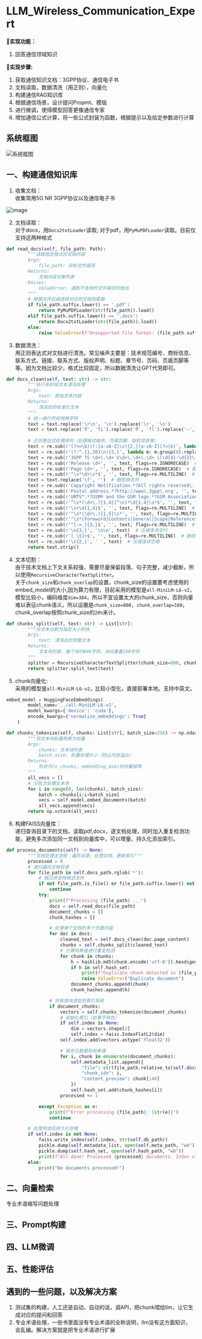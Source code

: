 # **LLM_Wireless_Communication_Expert**

🎯**实现功能：**
1. 回答通信领域知识

🚩**实现步骤:**
1. 获取通信知识文档：3GPP协议、通信电子书
2. 文档读取，数据清洗（用正则），向量化
3. 构建通信RAG知识库
4. 根据通信场景，设计提问Propmt、模版
5. 进行微调，使得模型回答更像通信专家
6. 增加通信公式计算，将一些公式封装为函数，根据提示以及给定参数进行计算

## 系统框图
![系统框图](./LWCE系统框图.png)

## 一、构建通信知识库
1. 收集文档：  
收集常用5G NR 3GPP协议以及通信电子书

![image](https://github.com/user-attachments/assets/c488cfbc-df9a-43ed-8a4b-36b121cb7cac)

2. 文档读取：  
对于docs，用`Docx2txtLoader`读取; 对于pdf，用`PyMuPDFLoader`读取。目前仅支持这两种格式
```python
def read_docs(self, file_path: Path):
        """读取指定格式的文档内容
        Args:
            file_path: 目标文件路径
        Returns:
            文档内容对象列表
        Raises:
            ValueError: 遇到不支持的文件格式时抛出
        """
        # 根据文件后缀选择对应的文档加载器
        if file_path.suffix.lower() == '.pdf':
            return PyMuPDFLoader(str(file_path)).load()
        elif file_path.suffix.lower() == '.docx':
            return Docx2txtLoader(str(file_path)).load()
        else:
            raise ValueError(f"Unsupported file format: {file_path.suffix}")
```

3. 数据清洗：  
用正则表达式对文档进行清洗。常见噪声主要是：技术规范编号、商标信息、联系方式、链接、联系方式、版权声明、标题、章节号、页码、页眉页脚等等。因为文档比较少，格式比较固定，所以数据清洗让GPT代劳即可。
```python
def docs_clean(self, text: str) -> str:
        """执行多阶段文本清洗处理
        Args:
            text: 原始文本内容
        Returns:
            清洗后的标准化文本
        """
        # 统一换行符和特殊字符
        text = text.replace('\r\n', '\n').replace('\r', '\n')
        text = text.replace('ﬁ', 'fi').replace('ﬂ', 'fl').replace('–', '-').replace('—', '-').replace(' ', ' ')
        
        # 正则表达式处理序列（处理格式噪声、页眉页脚、版权信息等）
        text = re.sub(r'(?<=\b)(?:[a-zA-Z]\s){2,}[a-zA-Z](?=\b)', lambda m: m.group(0).replace(' ', ''), text)  # 修复被空格分割的单词
        text = re.sub(r'(?:^.{1,20}\n){3,}', lambda m: m.group(0).replace('\n', ' '), text, flags=re.MULTILINE)  # 合并短行
        text = re.sub(r'3GPP TS \d+\.\d+ V\d+\.\d+\.\d+ \(\d{4}-\d{2}\)', '', text)  # 删除技术规范编号
        text = re.sub(r'Release \d+', '', text, flags=re.IGNORECASE)  # 删除版本信息
        text = re.sub(r'Page \d+', '', text, flags=re.IGNORECASE)  # 删除页码
        text = re.sub(r'^\s*\d+\s*$', '', text, flags=re.MULTILINE)  # 删除纯数字行
        text = text.replace('\f', '')  # 删除换页符
        text = re.sub(r'Copyright Notification.*?All rights reserved\.', '', text, flags=re.DOTALL | re.IGNORECASE)  # 删除版权声明
        text = re.sub(r'Postal address.*?http://www\.3gpp\.org', '', text, flags=re.DOTALL | re.IGNORECASE)  # 删除联系信息
        text = re.sub(r'UMTS™.*?GSM® and the GSM logo.*?GSM Association', '', text, flags=re.DOTALL | re.IGNORECASE)  # 删除商标信息
        text = re.sub(r'^\s*(\d+\.){1,4}[^\n]*\d{1,4}\s*$', '', text, flags=re.MULTILINE)  # 删除章节编号
        text = re.sub(r'\s+\d{1,4}$', '', text, flags=re.MULTILINE)  # 删除行尾页码
        text = re.sub(r'^\s*(\d+\.){1,5}\s*', '', text, flags=re.MULTILINE)  # 删除多级编号
        text = re.sub(r'^\s*(Foreword|Contents|General|Scope|References|Introduction|Abbreviations|Definitions)\s*$', '', text, flags=re.MULTILINE | re.IGNORECASE)  # 删除章节标题
        text = re.sub(r'^[-=_]{3,}$', '', text, flags=re.MULTILINE)  # 删除分隔线
        text = re.sub(r'\n{3,}', '\n\n', text)  # 压缩多余空行
        text = re.sub(r'[ \t]+$', '', text, flags=re.MULTILINE)  # 删除行尾空格
        text = re.sub(r'\s{2,}', ' ', text)  # 压缩连续空格
        return text.strip()
```
4. 文本切割：  
由于技术文档上下文关系较强，需要尽量保留段落、句子完整，减少截断，所以使用`RecursiveCharacterTextSplitter`。  
关于```chunk_size```和```chunk_overlap```的设置，chunk_size的设置要考虑使用的embed_model的大小,因为算力有限，目前采用的模型是```all-MiniLM-L6-v2```，模型比较小，编码维度```dim=384```，所以不宜设置太大的chunk_size，否则向量难以表征chunk语义。所以设置是```chunk_size=800, chunk_overlap=160```，chunk_overlap按照chunk_size的``20%``来计。  
```python
def chunks_split(self, text: str) -> List[str]:
        """将文本分割为指定大小的块
        Args:
            text: 清洗后的完整文本
        Returns:
            文本块列表，每个块约800字符，块间重叠100字符
        """
        splitter = RecursiveCharacterTextSplitter(chunk_size=800, chunk_overlap=160)
        return splitter.split_text(text)
```
5. chunk向量化:  
采用的模型是```all-MiniLM-L6-v2```，比较小型化，直接部署本地。支持中英文。
```python
embed_model = HuggingFaceEmbeddings(
        model_name='../all-MiniLM-L6-v2',
        model_kwargs={'device': 'cuda'},
        encode_kwargs={'normalize_embeddings': True}
    )
```
```python
def chunks_tokenize(self, chunks: List[str], batch_size=256) -> np.ndarray:
        """将文本块批量转换为向量
        Args:
            chunks: 文本块列表
            batch_size: 批量处理大小（防止内存溢出）
        Returns:
            形状为(n_chunks, embedding_dim)的向量矩阵
        """
        all_vecs = []
        # 分批次处理文本块
        for i in range(0, len(chunks), batch_size):
            batch = chunks[i:i+batch_size]
            vecs = self.model.embed_documents(batch)
            all_vecs.append(vecs)
        return np.vstack(all_vecs)
```
6. 构建FAISS向量库：  
递归查询目录下的文档，读取pdf,docx，逐文档处理，同时加入重复检测功能，避免多次添加同一文档到向量库中，可以增量、持久化添加索引。
```python
def process_documents(self) -> None:
        """文档处理主流程：遍历目录、处理文档、更新索引"""
        processed = 0
        # 递归遍历文档目录
        for file_path in self.docs_path.rglob('*'):
            # 跳过非支持格式文件
            if not file_path.is_file() or file_path.suffix.lower() not in self.SUPPORTED_FORMATS:
                continue
            try:
                print(f"Processing {file_path} ...")
                docs = self.read_docs(file_path)
                document_chunks = []
                chunk_hashes = []

                # 处理单个文档的多个页面内容
                for doc in docs:
                    cleaned_text = self.docs_clean(doc.page_content)
                    chunks = self.chunks_split(cleaned_text)
                    # 计算哈希值进行重复检测
                    for chunk in chunks:
                        h = hashlib.md5(chunk.encode('utf-8')).hexdigest()
                        if h in self.hash_set:
                            print(f"Duplicate chunk detected in {file_path}, skipping entire document.")
                            raise ValueError("Duplicate document")
                        document_chunks.append(chunk)
                        chunk_hashes.append(h)

                # 将有效块添加到索引系统
                if document_chunks:
                    vectors = self.chunks_tokenize(document_chunks)
                    # 初始化索引（如果不存在）
                    if self.index is None:
                        dim = vectors.shape[1]
                        self.index = faiss.IndexFlatL2(dim)
                    self.index.add(vectors.astype('float32'))

                    # 保存元数据和哈希值
                    for i, chunk in enumerate(document_chunks):
                        self.metadata_list.append({
                            "file": str(file_path.relative_to(self.docs_path)),
                            "chunk_idx": i,
                            "content_preview": chunk[:40]
                        })
                        self.hash_set.add(chunk_hashes[i])
                    processed += 1

            except Exception as e:
                print(f"Error processing {file_path}: {str(e)}")
                continue

        # 处理完成后持久化存储
        if self.index is not None:
            faiss.write_index(self.index, str(self.db_path))
            pickle.dump(self.metadata_list, open(self.meta_path, "wb"))
            pickle.dump(self.hash_set, open(self.hash_path, "wb"))
            print(f"All done! Processed {processed} documents. Index size: {self.index.ntotal}.")
        else:
            print("No documents processed!")
```

## 二、向量检索
专业术语缩写问题处理

## 三、Prompt构建

## 四、LLM微调

## 五、性能评估

## 遇到的一些问题，以及解决方案
1. 测试集的构建，人工还是自动，自动的话，调API，把chunk喂给llm，让它生成对应的提问和回答
2. 专业术语处理，一些书里面没有专业术语的全称说明，llm没有这方面知识，会乱编。解决方案就是把专业术语进行扩展

